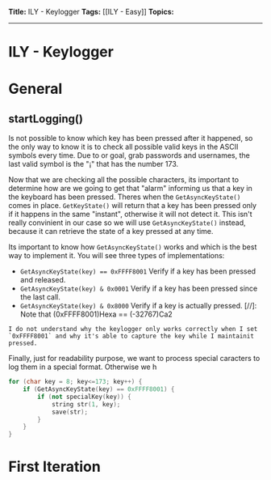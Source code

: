 **Title:** ILY - Keylogger
**Tags:** [[ILY - Easy]]
**Topics:**

---
# ILY - Keylogger
# General
## startLogging()
Is not possible to know which key has been pressed after it happened, so the only way to know it is to check all possible valid keys in the ASCII symbols every time. Due to or goal, grab passwords and usernames, the last valid symbol is the "¡" that has the number 173.

Now that we are checking all the possible characters, its important to determine how are we going to get that "alarm" informing us that a key in the keyboard has been pressed.
Theres when the `GetAsyncKeyState()` comes in place.
`GetKeyState()` will return that a key has been pressed only if it happens in the same "instant", otherwise it will not detect it. This isn't really convinient in our case so we will use `GetAsyncKeyState()` instead, because it can retrieve the state of a key pressed at any time.

Its important to know how `GetAsyncKeyState()` works and which is the best way to implement it. You will see three types of implementations:
- `GetAsyncKeyState(key) == 0xFFFF8001` Verify if a key has been pressed and released.
- `GetAsyncKeyState(key) & 0x0001` Verify if a key has been pressed since the last call.
- `GetAsyncKeyState(key) & 0x8000` Verify if a key is actually pressed.
[//]: Note that (0xFFFF8001)Hexa == (-32767)Ca2

```ad-question
I do not understand why the keylogger only works correctly when I set `0xFFFF8001` and why it's able to capture the key while I maintainit pressed.
```

Finally, just for readability purpose, we want to process special caracters to log them in a special format. Otherwise we h


```c++
for (char key = 8; key<=173; key++) {
	if (GetAsyncKeyState(key) == 0xFFFF8001) {
	    if (not specialKey(key)) {
            string str(1, key);
            save(str);
        }
    }
}
```

# First Iteration
